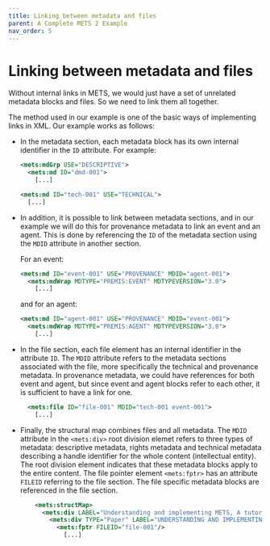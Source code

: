 ```yaml
---
title: Linking between metadata and files
parent: A Complete METS 2 Example
nav_order: 5
---
```

# Linking between metadata and files

Without internal links in METS, we would just have a set of unrelated metadata blocks and files. So we need to link them all together.

The method used in our example is one of the basic ways of implementing links in XML. Our example works as follows:

- In the metadata section, each metadata block has its own internal identifier in the `ID` attribute. For example:
    ```xml
    <mets:mdGrp USE="DESCRIPTIVE">
      <mets:md ID="dmd-001">
        [...]
    ```
    ```xml
    <mets:md ID="tech-001" USE="TECHNICAL">
      [...]
    ```

- In addition, it is possible to link between metadata sections, and in our example we will do this for provenance metadata to link an event and an agent. This is done by referencing the `ID` of the metadata section using the `MDID` attribute in another section.

    For an event:

    ```xml
    <mets:md ID="event-001" USE="PROVENANCE" MDID="agent-001">
      <mets:mdWrap MDTYPE="PREMIS:EVENT" MDTYPEVERSION="3.0">
        [...]
    ```

    and for an agent:

    ```xml
    <mets:md ID="agent-001" USE="PROVENANCE" MDID="event-001">
      <mets:mdWrap MDTYPE="PREMIS:AGENT" MDTYPEVERSION="3.0">
        [...]
    ```
    
- In the file section, each file element has an internal identifier in the attribute `ID`. The `MDID` attribute refers to the metadata sections associated with the file, more specifically the technical and provenance metadata. In provenance metadata, we could have references for both event and agent, but since event and agent blocks refer to each other, it is sufficient to have a link for one.

    ```xml
      <mets:file ID="file-001" MDID="tech-001 event-001">
        [...]
    ```

- Finally, the structural map combines files and all metadata. The `MDID` attribute in the `<mets:div>` root division elemet refers to three types of metadata: descriptive metadata, rights metadata and technical metadata describing a handle identifier for the whole content (intellectual entity). The root division element indicates that these metadata blocks apply to the entire content. The file pointer element `<mets:fptr>` has an attribute `FILEID` referring to the file section. The file specific metadata blocks are referenced in the file section.

    ```xml
        <mets:structMap>
          <mets:div LABEL="Understanding and implementing METS, A tutorial focused on METS 2" MDID="dmd-001 tech-006 rights-001">
            <mets:div TYPE="Paper" LABEL="UNDERSTANDING AND IMPLEMENTING METS: A tutorial focused on METS 2">
              <mets:fptr FILEID="file-001"/>
                [...]
    ```

